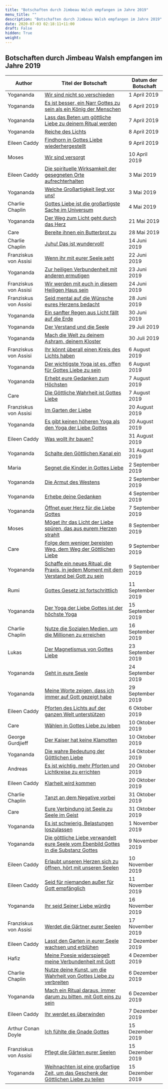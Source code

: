 ```yaml
---
title: "Botschaften durch Jimbeau Walsh empfangen im Jahre 2019"
menu_title: ""
description: "Botschaften durch Jimbeau Walsh empfangen im Jahre 2019"
date: 2020-07-03 02:18:11+11:00
draft: False
hidden: True
weight:
---
```

## Botschaften durch Jimbeau Walsh empfangen im Jahre 2019

**Author** | **Titel der Botschaft** | **Datum der Botschaft**  
---|---|---
Yogananda | [Wir sind nicht so verschieden](/aktuelle-botschaften/aktuelle-botschaften-in-reihenfolge-des-datums/aktuelle-botschaften-2019/wir-sind-nicht-so-verschieden-jw-yogananda-1-april-2019/) | 1 April 2019
Yogananda | [Es ist besser, ein Narr Gottes zu sein als ein König der Menschen](/aktuelle-botschaften/aktuelle-botschaften-in-reihenfolge-des-datums/aktuelle-botschaften-2019/es-ist-besser-ein-narr-gottes-zu-sein-als-ein-koenig-der-menschen-jw-yogananda-6-april-2019/) | 6 April 2019
Yogananda | [Lass das Beten um göttliche Liebe zu deinem Ritual werden](/aktuelle-botschaften/aktuelle-botschaften-in-reihenfolge-des-datums/aktuelle-botschaften-2019/lass-das-beten-um-goettliche-liebe-zu-deinem-ritual-werden-jw-yogananda-7-april-2019/) | 7 April 2019
Yogananda | [Reiche des Lichts](/aktuelle-botschaften/aktuelle-botschaften-in-reihenfolge-des-datums/aktuelle-botschaften-2019/reiche-des-lichts-jw-yogananda-8-april-2019/) | 8 April 2019
Eileen Caddy | [Findhorn in Gottes Liebe wiederhergestellt](/aktuelle-botschaften/aktuelle-botschaften-in-reihenfolge-des-datums/aktuelle-botschaften-2019/findhorn-in-gottes-liebe-wiederhergestellt-jw-eileen-caddy-9-april-2019/) | 9 April 2019
Moses | [Wir sind versorgt](/aktuelle-botschaften/aktuelle-botschaften-in-reihenfolge-des-datums/aktuelle-botschaften-2019/wir-sind-versorgt-jw-moses-10-april-2019/) | 10 April 2019
Eileen Caddy | [Die spirituelle Wirksamkeit der gesegneten Orte aufrechterhalten](/aktuelle-botschaften/aktuelle-botschaften-in-reihenfolge-des-datums/aktuelle-botschaften-2019/die-spirituelle-wirksamkeit-der-gesegneten-orte-aufrechterhalten-jw-eileen-caddy-3-mai-2019/) | 3 Mai 2019
Yogananda | [Welche Großartigkeit liegt vor uns!](/aktuelle-botschaften/aktuelle-botschaften-in-reihenfolge-des-datums/aktuelle-botschaften-2019/welche-grossartigkeit-liegt-vor-uns-jw-yogananda-3-mai-2019/) | 3 Mai 2019
Charlie Chaplin | [Gottes Liebe ist die großartigste Sache im Universum](/aktuelle-botschaften/aktuelle-botschaften-in-reihenfolge-des-datums/aktuelle-botschaften-2019/gottes-liebe-ist-die-grossartigste-sache-im-universum-jw-charlie-chaplin-4-mai-2019/) | 4 Mai 2019
Yogananda | [Der Weg zum Licht geht durch das Herz](/aktuelle-botschaften/aktuelle-botschaften-in-reihenfolge-des-datums/aktuelle-botschaften-2019/der-weg-zum-licht-geht-durch-das-herz-jw-yogananda-21-mai-2019/) | 21 Mai 2019
Care | [Bereite ihnen ein Butterbrot zu](/aktuelle-botschaften/aktuelle-botschaften-in-reihenfolge-des-datums/aktuelle-botschaften-2019/bereite-ihnen-ein-butterbrot-zu-jw-care-28-mai-2019/) | 28 Mai 2019
Charlie Chaplin | [Juhu! Das ist wundervoll!](/aktuelle-botschaften/aktuelle-botschaften-in-reihenfolge-des-datums/aktuelle-botschaften-2019/juhu-das-ist-wundervoll-jw-charlie-chaplin-14-juni-2019/) | 14 Juni 2019
Franziskus von Assisi | [Wenn ihr mit eurer Seele seht](/aktuelle-botschaften/aktuelle-botschaften-in-reihenfolge-des-datums/aktuelle-botschaften-2019/wenn-ihr-mit-eurer-seele-seht-jw-franziskus-von-assisi-22-juni-2019/) | 22 Juni 2019
Yogananda | [Zur heiligen Verbundenheit mit anderen ermutigen](/aktuelle-botschaften/aktuelle-botschaften-in-reihenfolge-des-datums/aktuelle-botschaften-2019/zur-heiligen-verbundenheit-mit-anderen-ermutigen-jw-yogananda-23-juni-2019/) | 23 Juni 2019
Franziskus von Assisi | [Wir werden mit euch in diesem Heiligen Haus sein](/aktuelle-botschaften/aktuelle-botschaften-in-reihenfolge-des-datums/aktuelle-botschaften-2019/wir-werden-mit-euch-in-diesem-heiligen-haus-sein-jw-franziskus-von-assisi-24-juni-2019/) | 24 Juni 2019
Franziskus von Assisi | [Seid mental auf die Wünsche eures Herzens bedacht](/aktuelle-botschaften/aktuelle-botschaften-in-reihenfolge-des-datums/aktuelle-botschaften-2019/seid-mental-auf-die-wuensche-eures-herzens-bedacht-jw-franziskus-von-assisi-28-juni-2019/) | 28 Juni 2019
Yogananda | [Ein sanfter Regen aus Licht fällt auf die Erde](/aktuelle-botschaften/aktuelle-botschaften-in-reihenfolge-des-datums/aktuelle-botschaften-2019/ein-sanfter-regen-aus-licht-faellt-auf-die-erde-jw-yogananda-30-juni-2019/) | 30 Juni 2019
Yogananda | [Der Verstand und die Seele](/aktuelle-botschaften/aktuelle-botschaften-in-reihenfolge-des-datums/aktuelle-botschaften-2019/der-verstand-und-die-seele-jw-yogananda-29-juli-2019/) | 29 Juli 2019
Yogananda | [Mach die Welt zu deinem Ashram, deinem Kloster](/aktuelle-botschaften/aktuelle-botschaften-in-reihenfolge-des-datums/aktuelle-botschaften-2019/mach-die-welt-zu-deinem-ashram-deinem-kloster-jw-yogananda-30-juli-2019/) | 30 Juli 2019
Franziskus von Assisi | [Ihr könnt überall einen Kreis des Lichts haben](/aktuelle-botschaften/aktuelle-botschaften-in-reihenfolge-des-datums/aktuelle-botschaften-2019/ihr-koennt-ueberall-einen-kreis-des-lichts-haben-jw-franziskus-von-assisi-6-august-2019/) | 6 August 2019
Yogananda | [Der wichtigste Yoga ist es, offen für Gottes Liebe zu sein](/aktuelle-botschaften/aktuelle-botschaften-in-reihenfolge-des-datums/aktuelle-botschaften-2019/der-wichtigste-yoga-ist-es-offen-fuer-gottes-liebe-zu-sein-jw-yogananda-6-august-2019/) | 6 August 2019
Yogananda | [Erhebt eure Gedanken zum Höchsten](/aktuelle-botschaften/aktuelle-botschaften-in-reihenfolge-des-datums/aktuelle-botschaften-2019/erhebt-eure-gedanken-zum-hoechsten-jw-yogananda-7-august-2019/) | 7 August 2019
Care | [Die Göttliche Wahrheit ist Gottes Liebe](/aktuelle-botschaften/aktuelle-botschaften-in-reihenfolge-des-datums/aktuelle-botschaften-2019/die-goettliche-wahrheit-ist-gottes-liebe-jw-care-7-august-2019/) | 7 August 2019
Franziskus von Assisi | [Im Garten der Liebe](/aktuelle-botschaften/aktuelle-botschaften-in-reihenfolge-des-datums/aktuelle-botschaften-2019/im-garten-der-liebe-jw-franziskus-von-assisi-20-august-2019/) | 20 August 2019
Yogananda | [Es gibt keinen höheren Yoga als den Yoga der Liebe Gottes](/aktuelle-botschaften/aktuelle-botschaften-in-reihenfolge-des-datums/aktuelle-botschaften-2019/es-gibt-keinen-hoeheren-yoga-als-den-yoga-der-liebe-gottes-jw-yogananda-20-august-2019/) | 20 August 2019
Eileen Caddy | [Was wollt ihr bauen?](/aktuelle-botschaften/aktuelle-botschaften-in-reihenfolge-des-datums/aktuelle-botschaften-2019/was-wollt-ihr-bauen-jw-eileen-caddy-31-august-2019/) | 31 August 2019
Yogananda | [Schalte den Göttlichen Kanal ein](/aktuelle-botschaften/aktuelle-botschaften-in-reihenfolge-des-datums/aktuelle-botschaften-2019/schalte-den-goettlichen-kanal-ein-jw-yogananda-31-august-2019/) | 31 August 2019
Maria | [Segnet die Kinder in Gottes Liebe](/aktuelle-botschaften/aktuelle-botschaften-in-reihenfolge-des-datums/aktuelle-botschaften-2019/segnet-die-kinder-in-gottes-liebe-jw-maria-2-september-2019/) | 2 September 2019
Yogananda | [Die Armut des Westens](/aktuelle-botschaften/aktuelle-botschaften-in-reihenfolge-des-datums/aktuelle-botschaften-2019/die-armut-des-westens-jw-yogananda-2-september-2019/) | 2 September 2019
Yogananda | [Erhebe deine Gedanken](/aktuelle-botschaften/aktuelle-botschaften-in-reihenfolge-des-datums/aktuelle-botschaften-2019/erhebe-deine-gedanken-jw-yogananda-4-september-2019/) | 4 September 2019
Yogananda | [Öffnet euer Herz für die Liebe Gottes](/aktuelle-botschaften/aktuelle-botschaften-in-reihenfolge-des-datums/aktuelle-botschaften-2019/oeffnet-euer-herz-fuer-die-liebe-gottes-jw-yogananda-7-september-2019/) | 7 September 2019
Moses | [Möget ihr das Licht der Liebe spüren, das aus eurem Herzen strahlt](/aktuelle-botschaften/aktuelle-botschaften-in-reihenfolge-des-datums/aktuelle-botschaften-2019/moeget-ihr-das-licht-der-liebe-spueren-das-aus-eurem-herzen-strahlt-jw-moses-8-september-2019/) | 8 September 2019
Care | [Folge dem weniger bereisten Weg, dem Weg der Göttlichen Liebe](/aktuelle-botschaften/aktuelle-botschaften-in-reihenfolge-des-datums/aktuelle-botschaften-2019/folge-dem-weniger-bereisten-weg-dem-weg-der-goettlichen-liebe-jw-care-9-september-2019/) | 9 September 2019
Yogananda | [Schaffe ein neues Ritual: die Praxis, in jedem Moment mit dem Verstand bei Gott zu sein](/aktuelle-botschaften/aktuelle-botschaften-in-reihenfolge-des-datums/aktuelle-botschaften-2019/schaffe-ein-neues-ritual-die-praxis-in-jedem-moment-mit-dem-verstand-bei-gott-zu-sein-jw-yogananda-9-september-2019/) | 9 September 2019
Rumi | [Gottes Gesetz ist fortschrittlich](/aktuelle-botschaften/aktuelle-botschaften-in-reihenfolge-des-datums/aktuelle-botschaften-2019/gottes-gesetz-ist-fortschrittlich-jw-rumi-11-september-2019/) | 11 September 2019
Yogananda | [Der Yoga der Liebe Gottes ist der höchste Yoga](/aktuelle-botschaften/aktuelle-botschaften-in-reihenfolge-des-datums/aktuelle-botschaften-2019/der-yoga-der-liebe-gottes-ist-der-hoechste-yoga-jw-yogananda-15-september-2019/) | 15 September 2019
Charlie Chaplin | [Nutze die Sozialen Medien, um die Millionen zu erreichen](/aktuelle-botschaften/aktuelle-botschaften-in-reihenfolge-des-datums/aktuelle-botschaften-2019/nutze-die-sozialen-medien-um-die-millionen-zu-erreichen-jw-charlie-chaplin-16-september-2019/) | 16 September 2019
Lukas | [Der Magnetismus von Gottes Liebe](/aktuelle-botschaften/aktuelle-botschaften-in-reihenfolge-des-datums/aktuelle-botschaften-2019/der-magnetismus-von-gottes-liebe-jw-lukas-23-september-2019/) | 23 September 2019
Yogananda | [Geht in eure Seele](/aktuelle-botschaften/aktuelle-botschaften-in-reihenfolge-des-datums/aktuelle-botschaften-2019/geht-in-eure-seele-jw-yogananda-24-september-2019/) | 24 September 2019
Yogananda | [Meine Worte zeigen, dass ich immer auf Gott gezeigt habe](/aktuelle-botschaften/aktuelle-botschaften-in-reihenfolge-des-datums/aktuelle-botschaften-2019/meine-worte-zeigen-dass-ich-immer-auf-gott-gezeigt-habe-jw-yogananda-29-september-2019/) | 29 September 2019
Eileen Caddy | [Pforten des Lichts auf der ganzen Welt unterstützen](/aktuelle-botschaften/aktuelle-botschaften-in-reihenfolge-des-datums/aktuelle-botschaften-2019/pforten-des-lichts-auf-der-ganzen-welt-unterstuetzen-jw-eileen-caddy-6-oktober-2019/) | 6 Oktober 2019
Care | [Wählen in Gottes Liebe zu leben](/aktuelle-botschaften/aktuelle-botschaften-in-reihenfolge-des-datums/aktuelle-botschaften-2019/waehlen-in-gottes-liebe-zu-leben-jw-care-10-oktober-2019/) | 10 Oktober 2019
George Gurdjieff | [Der Kaiser hat keine Klamotten](/aktuelle-botschaften/aktuelle-botschaften-in-reihenfolge-des-datums/aktuelle-botschaften-2019/der-kaiser-hat-keine-klamotten-jw-george-gurdjieff-10-oktober-2019/) | 10 Oktober 2019
Yogananda | [Die wahre Bedeutung der Göttlichen Liebe](/aktuelle-botschaften/aktuelle-botschaften-in-reihenfolge-des-datums/aktuelle-botschaften-2019/die-wahre-bedeutung-der-goettlichen-liebe-jw-yogananda-14-oktober-2019/) | 14 Oktober 2019
Andreas | [Es ist wichtig, mehr Pforten und Lichtkreise zu errichten](/aktuelle-botschaften/aktuelle-botschaften-in-reihenfolge-des-datums/aktuelle-botschaften-2019/es-ist-wichtig-mehr-pforten-und-lichtkreise-zu-errichten-jw-andreas-20-oktober-2019/) | 20 Oktober 2019
Eileen Caddy | [Klarheit wird kommen](/aktuelle-botschaften/aktuelle-botschaften-in-reihenfolge-des-datums/aktuelle-botschaften-2019/klarheit-wird-kommen-jw-eileen-caddy-20-oktober-2019/) | 20 Oktober 2019
Charlie Chaplin | [Tanzt an dem Negative vorbei](/aktuelle-botschaften/aktuelle-botschaften-in-reihenfolge-des-datums/aktuelle-botschaften-2019/tanzt-an-dem-negative-vorbei-jw-charlie-chaplin-31-oktober-2019/) | 31 Oktober 2019
Care | [Eure Verbindung ist Seele zu Seele im Geist](/aktuelle-botschaften/aktuelle-botschaften-in-reihenfolge-des-datums/aktuelle-botschaften-2019/eure-verbindung-ist-seele-zu-seele-im-geist-jw-care-31-oktober-2019/) | 31 Oktober 2019
Yogananda | [Es ist schwierig, Belastungen loszulassen](/aktuelle-botschaften/aktuelle-botschaften-in-reihenfolge-des-datums/aktuelle-botschaften-2019/es-ist-schwierig-belastungen-loszulassen-jw-yogananda-1-november-2019/) | 1 November 2019
Yogananda | [Die göttliche Liebe verwandelt eure Seele vom Ebenbild Gottes in die Substanz Gottes](/aktuelle-botschaften/aktuelle-botschaften-in-reihenfolge-des-datums/aktuelle-botschaften-2019/die-goettliche-liebe-verwandelt-eure-seele-vom-ebenbild-gottes-in-die-substanz-gottes-jw-yogananda-9-november-2019/) | 9 November 2019
Eileen Caddy | [Erlaubt unseren Herzen sich zu öffnen, hört mit unseren Seelen](/aktuelle-botschaften/aktuelle-botschaften-in-reihenfolge-des-datums/aktuelle-botschaften-2019/erlaubt-unseren-herzen-sich-zu-oeffnen-hoert-mit-unseren-seelen-jw-eileen-caddy-10-november-2019/) | 10 November 2019
Eileen Caddy | [Seid für niemanden außer für Gott empfänglich](/aktuelle-botschaften/aktuelle-botschaften-in-reihenfolge-des-datums/aktuelle-botschaften-2019/seid-fuer-niemanden-ausser-fuer-gott-empfaenglich-jw-eileen-caddy-11-november-2019/) | 11 November 2019
Yogananda | [Ihr seid Seiner Liebe würdig](/aktuelle-botschaften/aktuelle-botschaften-in-reihenfolge-des-datums/aktuelle-botschaften-2019/ihr-seid-seiner-liebe-wuerdig-jw-yogananda-16-november-2019/) | 16 November 2019
Franziskus von Assisi | [Werdet die Gärtner eurer Seelen](/aktuelle-botschaften/aktuelle-botschaften-in-reihenfolge-des-datums/aktuelle-botschaften-2019/werdet-die-gaertner-eurer-seelen-jw-franziskus-von-assisi-17-november-2019/) | 17 November 2019
Eileen Caddy | [Lasst den Garten in eurer Seele wachsen und erblühen](/aktuelle-botschaften/aktuelle-botschaften-in-reihenfolge-des-datums/aktuelle-botschaften-2019/lasst-den-garten-in-eurer-seele-wachsen-und-erbluehen-jw-eileen-caddy-2-dezember-2019/) | 2 Dezember 2019
Hafiz | [Meine Poesie widerspiegelt meine Verbundenheit mit Gott](/aktuelle-botschaften/aktuelle-botschaften-in-reihenfolge-des-datums/aktuelle-botschaften-2019/meine-poesie-widerspiegelt-meine-verbundenheit-mit-gott-jw-hafiz-4-dezember-2019/) | 4 Dezember 2019
Charlie Chaplin | [Nutze deine Kunst, um die Wahrheit von Gottes Liebe zu verbreiten](/aktuelle-botschaften/aktuelle-botschaften-in-reihenfolge-des-datums/aktuelle-botschaften-2019/nutze-deine-kunst-um-die-wahrheit-von-gottes-liebe-zu-verbreiten-jw-charlie-chaplin-6-dezember-2019/) | 6 Dezember 2019
Yogananda | [Mach ein Ritual daraus, immer darum zu bitten, mit Gott eins zu sein](/aktuelle-botschaften/aktuelle-botschaften-in-reihenfolge-des-datums/aktuelle-botschaften-2019/mach-ein-ritual-daraus-immer-darum-zu-bitten-mit-gott-eins-zu-sein-jw-yogananda-6-dezember-2019/) | 6 Dezember 2019
Eileen Caddy | [Ihr werdet es überwinden](/aktuelle-botschaften/aktuelle-botschaften-in-reihenfolge-des-datums/aktuelle-botschaften-2019/ihr-werdet-es-ueberwinden-jw-eileen-caddy-7-dezember-2019/) | 7 Dezember 2019
Arthur Conan Doyle | [Ich fühlte die Gnade Gottes](/aktuelle-botschaften/aktuelle-botschaften-in-reihenfolge-des-datums/aktuelle-botschaften-2019/ich-fuehlte-die-gnade-gottes-jw-arthur-conan-doyle-15-dezember-2019/) | 15 Dezember 2019
Franziskus von Assisi | [Pflegt die Gärten eurer Seelen](/aktuelle-botschaften/aktuelle-botschaften-in-reihenfolge-des-datums/aktuelle-botschaften-2019/pflegt-die-gaerten-eurer-seelen-jw-franziskus-von-assisi-15-dezember-2019/) | 15 Dezember 2019
Yogananda | [Weihnachten ist eine großartige Zeit, um das Geschenk der Göttlichen Liebe zu teilen](/aktuelle-botschaften/aktuelle-botschaften-in-reihenfolge-des-datums/aktuelle-botschaften-2019/weihnachten-ist-eine-grossartige-zeit-um-das-geschenk-der-goettlichen-liebe-zu-teilen-jw-yogananda-15-dezember-2019/) | 15 Dezember 2019

